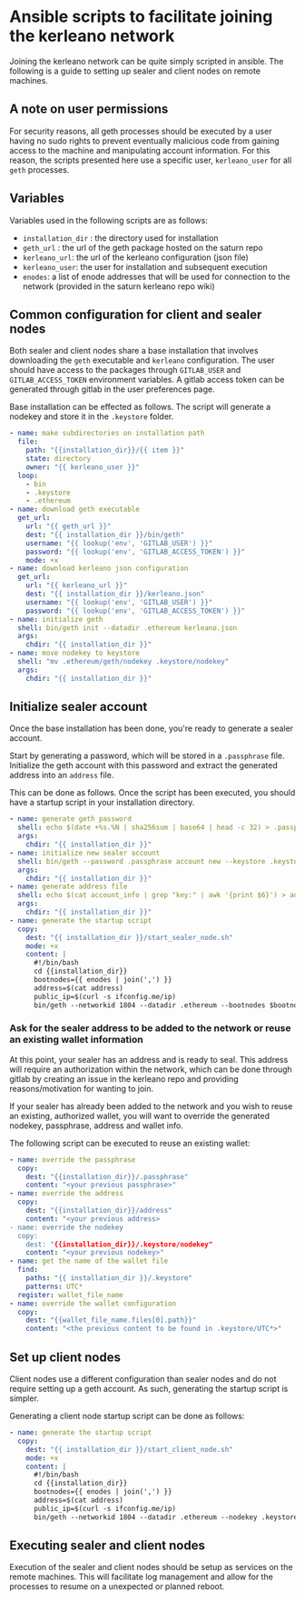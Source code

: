 # Ansible scripts to facilitate joining the kerleano network

Joining the kerleano network can be quite simply scripted in ansible. The following is a guide to setting up sealer and client nodes on remote machines.

## A note on user permissions

For security reasons, all geth processes should be executed by a user having no sudo rights to prevent
eventually malicious code from gaining access to the machine and manipulating account information. For this reason,
the scripts presented here use a specific user, `kerleano_user` for all `geth` processes.

## Variables

Variables used in the following scripts are as follows:

- `installation_dir` : the directory used for installation
- `geth_url` : the url of the geth package hosted on the saturn repo
- `kerleano_url`: the url of the kerleano configuration (json file)
- `kerleano_user`: the user for installation and subsequent execution
- `enodes`: a list of enode addresses that will be used for connection to the network (provided in the saturn kerleano repo wiki)

## Common configuration for client and sealer nodes

Both sealer and client nodes share a base installation that involves downloading the `geth` executable and `kerleano` configuration. The user should have access to the packages through `GITLAB_USER` and `GITLAB_ACCESS_TOKEN` environment variables. A gitlab access token can be generated through gitlab in the user preferences page.

Base installation can be effected as follows. The script will generate a nodekey and store it in the `.keystore` folder.

```yaml
- name: make subdirectories on installation path
  file:
    path: "{{installation_dir}}/{{ item }}"
    state: directory
    owner: "{{ kerleano_user }}"
  loop:
    - bin
    - .keystore
    - .ethereum
- name: download geth executable
  get_url:
    url: "{{ geth_url }}"
    dest: "{{ installation_dir }}/bin/geth"
    username: "{{ lookup('env', 'GITLAB_USER') }}"
    password: "{{ lookup('env', 'GITLAB_ACCESS_TOKEN') }}"
    mode: +x
- name: download kerleano json configuration
  get_url:
    url: "{{ kerleano_url }}"
    dest: "{{ installation_dir }}/kerleano.json"
    username: "{{ lookup('env', 'GITLAB_USER') }}"
    password: "{{ lookup('env', 'GITLAB_ACCESS_TOKEN') }}"
- name: initialize geth
  shell: bin/geth init --datadir .ethereum kerleano.json
  args:
    chdir: "{{ installation_dir }}"
- name: move nodekey to keystore
  shell: "mv .ethereum/geth/nodekey .keystore/nodekey"
  args:
    chdir: "{{ installation_dir }}"
```


## Initialize sealer account

Once the base installation has been done, you're ready to generate a sealer account.

Start by generating a password, which will be stored in a `.passphrase` file.
Initialize the geth account with this password and extract the generated address into an `address` file.

This can be done as follows. Once the script has been executed, you should have a startup script in your installation directory.

```yaml
- name: generate geth password
  shell: echo $(date +%s.%N | sha256sum | base64 | head -c 32) > .passphrase
  args:
    chdir: "{{ installation_dir }}"
- name: initialize new sealer account
  shell: bin/geth --password .passphrase account new --keystore .keystore > account_info
  args:
    chdir: "{{ installation_dir }}"
- name: generate address file
  shell: echo $(cat account_info | grep "key:" | awk '{print $6}') > address
  args:
    chdir: "{{ installation_dir }}"
- name: generate the startup script
  copy:
    dest: "{{ installation_dir }}/start_sealer_node.sh"
    mode: +x
    content: |
      #!/bin/bash
      cd {{installation_dir}}
      bootnodes={{ enodes | join(',') }}
      address=$(cat address)
      public_ip=$(curl -s ifconfig.me/ip)
      bin/geth --networkid 1804 --datadir .ethereum --bootnodes $bootnodes --nodekey .keystore/nodekey --syncmode full --mine --miner.gasprice 1000000000 --miner.etherbase $address --unlock $address --password .passphrase --keystore .keystore --nat extip:$public_ip
```

### Ask for the sealer address to be added to the network or reuse an existing wallet information

At this point, your sealer has an address and is ready to seal. This address will require an authorization within the network, which can be done through gitlab by creating an issue in the kerleano repo and providing reasons/motivation for wanting to join.

If your sealer has already been added to the network and you wish to reuse an existing, authorized wallet, you will want to override the generated nodekey, passphrase, address and wallet info.

The following script can be executed to reuse an existing wallet:

```yaml
- name: override the passphrase
  copy:
    dest: "{{installation_dir}}/.passphrase"
    content: "<your previous passphrase>"
- name: override the address
  copy:
    dest: "{{installation_dir}}/address"
    content: "<your previous address>
- name: override the nodekey
  copy:
    dest: "{{installation_dir}}/.keystore/nodekey"
    content: "<your previous nodekey>"
- name: get the name of the wallet file
  find:
    paths: "{{ installation_dir }}/.keystore"
    patterns: UTC*
  register: wallet_file_name
- name: override the wallet configuration
  copy:
    dest: "{{wallet_file_name.files[0].path}}"
    content: "<the previous content to be found in .keystore/UTC*>"
```

## Set up client nodes

Client nodes use a different configuration than sealer nodes and do not require setting up a geth account.
As such, generating the startup script is simpler.

Generating a client node startup script can be done as follows:

```yaml
- name: generate the startup script
  copy:
    dest: "{{ installation_dir }}/start_client_node.sh"
    mode: +x
    content: |
      #!/bin/bash
      cd {{installation_dir}}
      bootnodes={{ enodes | join(',') }}
      address=$(cat address)
      public_ip=$(curl -s ifconfig.me/ip)
      bin/geth --networkid 1804 --datadir .ethereum --nodekey .keystore/nodekey --bootnodes $bootnodes --syncmode full --http --http.addr=0.0.0.0 --http.port=8545 --http.api=web3,eth,net --http.corsdomain=* --http.vhosts=* --ws --ws.addr=0.0.0.0 --ws.port=8546 --ws.api=web3,eth,net --ws.origins=* --nat extip:$public_ip
```

## Executing sealer and client nodes

Execution of the sealer and client nodes should be setup as services on the remote machines. This will facilitate log management and allow for the processes to resume on a unexpected or planned reboot.
